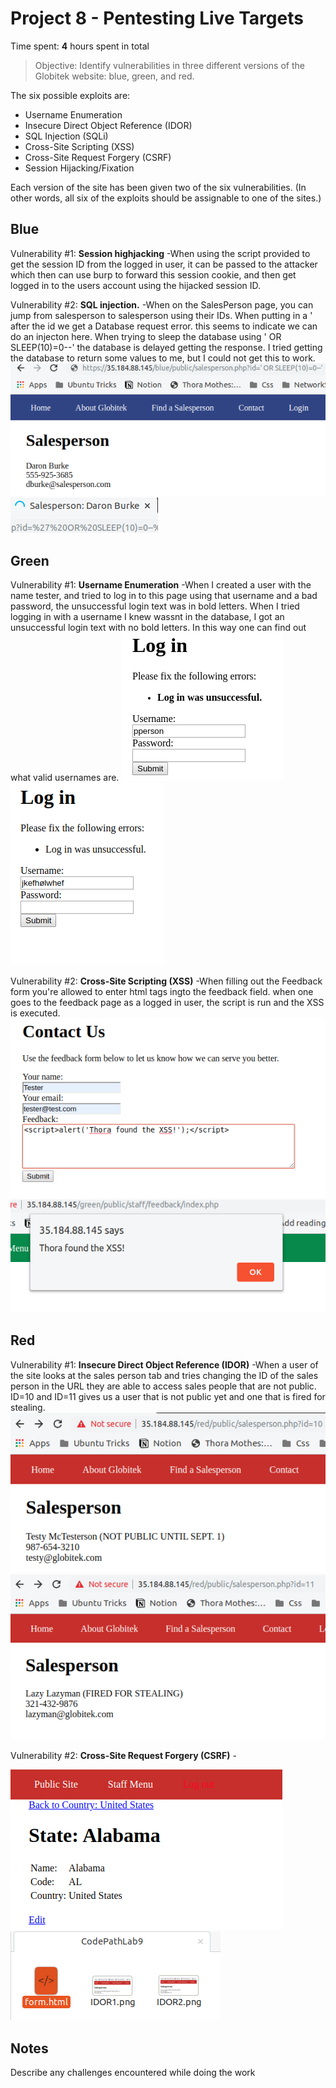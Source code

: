 # Project 8 - Pentesting Live Targets

Time spent: **4** hours spent in total

> Objective: Identify vulnerabilities in three different versions of the Globitek website: blue, green, and red.

The six possible exploits are:
* Username Enumeration
* Insecure Direct Object Reference (IDOR)
* SQL Injection (SQLi)
* Cross-Site Scripting (XSS)
* Cross-Site Request Forgery (CSRF)
* Session Hijacking/Fixation

Each version of the site has been given two of the six vulnerabilities. (In other words, all six of the exploits should be assignable to one of the sites.)

## Blue

Vulnerability #1: **Session highjacking** -When using the script provided to get the session ID from the logged in user, it can be passed to the attacker which then can use burp to forward this session cookie, and then get logged in to the users account using the hijacked session ID. 

Vulnerability #2: **SQL injection.** -When on the SalesPerson page, you can jump from salesperson to salesperson using their IDs. When putting in a ' after the id we get a Database request error. this seems to indicate we can do an injecton here. When trying to sleep the database using ' OR SLEEP(10)=0--' the database is delayed getting the response. I tried getting the database to return some values to me, but I could not get this to work. 
<img src="https://github.com/ThoMot/CodePathLab9/blob/master/SQLI1.png" /> 
<img src="https://github.com/ThoMot/CodePathLab9/blob/master/SQLI2.png" /> 

## Green

Vulnerability #1: **Username Enumeration** -When I created a user with the name tester, and tried to log in to this page using that username and a bad password, the unsuccessful login text was in bold letters. When I tried logging in with a username I knew wassnt in the database, I got an unsuccessful login text with no bold letters. In this way one can find out what valid usernames are. 
<img src="https://github.com/ThoMot/CodePathLab9/blob/master/UsEnum1.png" />
<img src="https://github.com/ThoMot/CodePathLab9/blob/master/UsEnum2.png" />

Vulnerability #2: **Cross-Site Scripting (XSS)** -When filling out the Feedback form you're allowed to enter html tags ingto the feedback field. when one goes to the feedback page as a logged in user, the script is run and the XSS is executed. 
<img src="https://github.com/ThoMot/CodePathLab9/blob/master/XSS1.png" /> 
<img src="https://github.com/ThoMot/CodePathLab9/blob/master/XSS2.png" />



## Red

Vulnerability #1: **Insecure Direct Object Reference (IDOR)** -When a user of the site looks at the sales person tab and tries changing the ID of the sales person in the URL they are able to access sales people that are not public. ID=10 and ID=11 gives us a user that is not public yet and one that is fired for stealing. 
<img src="https://github.com/ThoMot/CodePathLab9/blob/master/IDOR1.png" />
<img src="https://github.com/ThoMot/CodePathLab9/blob/master/IDOR2.png" />

Vulnerability #2: **Cross-Site Request Forgery (CSRF)** -

<img src="https://github.com/ThoMot/CodePathLab9/blob/master/CSRF1.png" />
<img src="https://github.com/ThoMot/CodePathLab9/blob/master/CSRF2.png" />


## Notes

Describe any challenges encountered while doing the work
